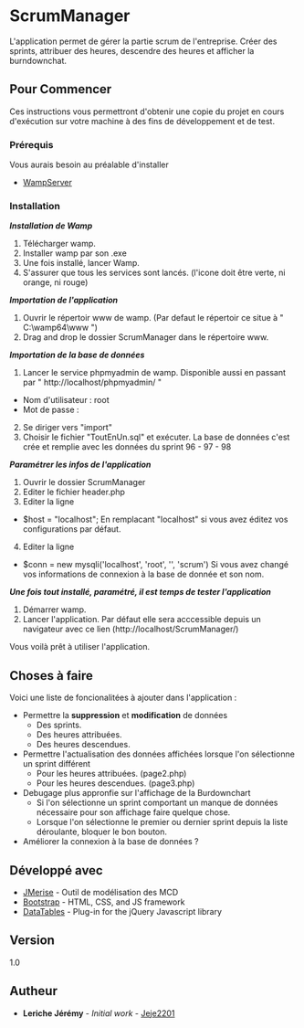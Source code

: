 # ScrumManager

L'application permet de gérer la partie scrum de l'entreprise. Créer des sprints, attribuer des heures, descendre des heures et afficher la burndownchat.

## Pour Commencer

Ces instructions vous permettront d'obtenir une copie du projet en cours d'exécution sur votre machine à des fins de développement et de test.

### Prérequis

Vous aurais besoin au préalable d'installer

* [WampServer](http://www.wampserver.com/)

### Installation

__*Installation de Wamp*__

1. Télécharger wamp. 
2. Installer wamp par son .exe
3. Une fois installé, lancer Wamp.
4. S'assurer que tous les services sont lancés. (l'icone doit être verte, ni orange, ni rouge)

__*Importation de l'application*__

1. Ouvrir le répertoir www de wamp. (Par defaut le répertoir ce situe à " C:\wamp64\www ")
2. Drag and drop le dossier ScrumManager dans le répertoire www. 

__*Importation de la base de données*__

1. Lancer le service phpmyadmin de wamp. Disponible aussi en passant par " http://localhost/phpmyadmin/ "
 - Nom d'utilisateur : root
 - Mot de passe : 
2. Se diriger vers "import"
3. Choisir le fichier "ToutEnUn.sql" et exécuter. La base de données c'est crée et remplie avec les données du sprint 96 - 97 - 98

__*Paramétrer les infos de l'application*__

1. Ouvrir le dossier ScrumManager
2. Editer le fichier header.php
3. Editer la ligne
  - $host = "localhost";
En remplacant "localhost" si vous avez éditez vos configurations par défaut.
4. Editer la ligne
  - $conn = new mysqli('localhost', 'root', '', 'scrum') 
  Si vous avez changé vos informations de connexion à la base de donnée et son nom.

__*Une fois tout installé, paramétré, il est temps de tester l'application*__

1. Démarrer wamp.
2. Lancer l'application. Par défaut elle sera acccessible depuis un navigateur avec ce lien (http://localhost/ScrumManager/)

Vous voilà prêt à utiliser l'application.

## Choses à faire

Voici une liste de foncionalitées à ajouter dans l'application : 

  - Permettre la **suppression** et **modification** de données
    - Des sprints.
    - Des heures attribuées.
    - Des heures descendues.
  - Permettre l'actualisation des données affichées lorsque l'on sélectionne un sprint différent
    - Pour les heures attribuées. (page2.php)
    - Pour les heures descendues. (page3.php)
  - Debugage plus appronfie sur l'affichage de la Burdownchart
    - Si l'on sélectionne un sprint comportant un manque de données nécessaire pour son affichage faire quelque chose.
    - Lorsque l'on sélectionne le premier ou dernier sprint depuis la liste déroulante, bloquer le bon bouton.
  - Améliorer la connexion à la base de données ?

## Développé avec

* [JMerise](http://www.jfreesoft.com/JMerise/) - Outil de modélisation des MCD
* [Bootstrap](http://getbootstrap.com/) - HTML, CSS, and JS framework
* [DataTables](https://datatables.net/) - Plug-in for the jQuery Javascript library

## Version

1.0

## Autheur

* **Leriche Jérémy** - *Initial work* - [Jeje2201](https://github.com/Jeje2201)
